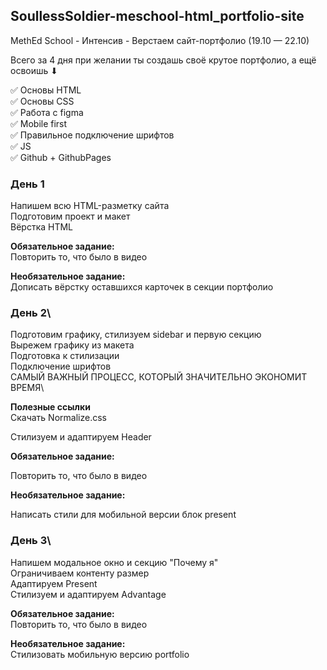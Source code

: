 ## SoullessSoldier-meschool-html_portfolio-site
MethEd School - Интенсив - Верстаем сайт-портфолио (19.10 — 22.10)

Всего за 4 дня при желании ты создашь своё крутое портфолио, а ещё  освоишь ⬇

✅ Основы HTML\
✅ Основы CSS\
✅ Работа с figma\
✅ Mobile first\
✅ Правильное подключение шрифтов\
✅ JS\
✅ Github + GithubPages

### День 1
 Напишем всю HTML-разметку сайта\
 Подготовим проект и макет\
 Вёрстка HTML

**Обязательное задание:**\
 Повторить то, что было в видео

 **Необязательное задание:**\
 Дописать вёрстку оставшихся карточек в секции портфолио

### День 2\
Подготовим графику, стилизуем sidebar и первую секцию\
Вырежем графику из макета\
Подготовка к стилизации\
Подключение шрифтов\
САМЫЙ ВАЖНЫЙ ПРОЦЕСС, КОТОРЫЙ ЗНАЧИТЕЛЬНО ЭКОНОМИТ ВРЕМЯ\

**Полезные ссылки**\
Скачать Normalize.css

Стилизуем  и адаптируем Header

**Обязательное задание:**

Повторить то, что было в видео


**Необязательное задание:**

Написать стили для мобильной версии блок present

### День 3\
Напишем модальное окно и секцию "Почему я"\
Ограничиваем контенту размер\
Адаптируем Present\
Стилизуем и адаптируем Advantage

**Обязательное задание:**\
Повторить то, что было в видео


**Необязательное задание:**\
Стилизовать мобильную версию portfolio